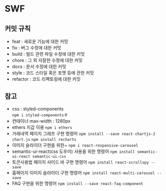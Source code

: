 # SWF

## 커밋 규칙

- feat : 새로운 기능에 대한 커밋
- fix : 버그 수정에 대한 커밋
- build : 빌드 관련 파일 수정에 대한 커밋
- chore : 그 외 자잘한 수정에 대한 커밋
- docs : 문서 수정에 대한 커밋
- style : 코드 스타일 혹은 포맷 등에 관한 커밋
- refactor : 코드 리팩토링에 대한 커밋

## 참고

- css : styled-components  
  `npm i styled-components`ㅎ
- 컨테이너 max-width : 1280px
- ethers 지갑 이용
  `npm i ethers`
- 거래내역 페이지 그래프 구현 명령어
  `npm install --save react-chartjs-2 chart.js`
  `npm install recharts`
- 이미지 슬라이더 구현을 위한~
  `npm i react-responsive-carousel`
- semantic-ui-react(css 도우미) 사용을 위한 명령어
  `npm install semantic-ui-react semantic-ui-css`
- 토큰사용법 페이지 사이드 바 구현 명령어
  `npm install react-scrollspy --save`
- 홈페이지 이미지 슬라이더 구현 명령어
  `npm install react-multi-carousel --save`
- FAQ 구현을 위한 명령어
  `npm install --save react-faq-component`
